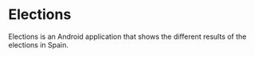 # Elections #

Elections is an Android application that shows the different results of the elections in Spain.